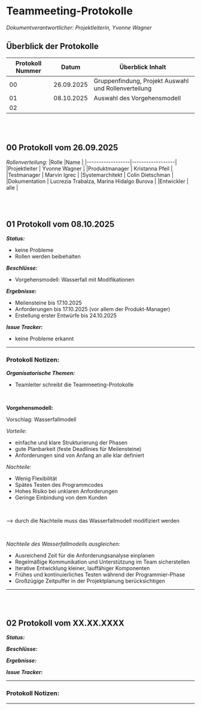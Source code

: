 # Teammeeting-Protokolle

*Dokumentverantwortlicher: Projektleiterin, Yvonne Wagner*


## Überblick der Protokolle

| Protokoll Nummer   | Datum      | Überblick Inhalt   |
|--------------------|------------|--------------------|
| 00                 | 26.09.2025 | Gruppenfindung, Projekt Auswahl und Rollenverteilung|
| 01                 | 08.10.2025 | Auswahl des Vorgehensmodell |
| 02                 |            |                    |

<br><br>

## 00 Protokoll vom 26.09.2025
*Rollenverteilung:*
|Rolle             |Name              |
|------------------|------------------|
|Projektleiter     | Yvonne Wagner     |
|Produktmanager    | Kristanna Pfeil   |
|Testmanager       | Marvin Igrec      |
|Systemarchitekt   | Colin Dietschman  |
|Dokumentation     | Lucrezia Trabalza, Marina Hidalgo Burova |
|Entwickler        | alle              |

<br><br>

## 01 Protokoll vom 08.10.2025
***Status:***
* keine Probleme
* Rollen werden beibehalten

***Beschlüsse:***
* Vorgehensmodell: Wasserfall mit Modifikationen

***Ergebnisse:***
* Meilensteine bis 17.10.2025
* Anforderungen bis 17.10.2025 (vor allem der Produkt-Manager)
* Erstellung erster Entwürfe bis 24.10.2025

***Issue Tracker:***
* keine Probleme erkannt

----------------------------------------------
### Protokoll Notizen:
***Organisatorische Themen:***
* Teamleiter schreibt die Teammeeting-Protokolle
<br>

**Vorgehensmodell:**

Vorschlag: Wasserfallmodell

*Vorteile:*
* einfache und klare Strukturierung der Phasen
* gute Planbarkeit (feste Deadlinies für Meilensteine)
* Anforderungen sind von Anfang an alle klar definiert

*Nachteile:*
* Wenig Flexibilität
* Spätes Testen des Programmcodes
* Hohes Risiko bei unklaren Anforderungen
* Geringe Einbindung von dem Kunden

<br>

--> durch die Nachteile muss das Wasserfallmodell modifiziert werden

<br>

*Nachteile des Wasserfallmodells ausgleichen:*
*	Ausreichend Zeit für die Anforderungsanalyse einplanen
*	Regelmäßige Kommunikation und Unterstützung im Team sicherstellen
*	Iterative Entwicklung kleiner, lauffähiger Komponenten
*	Frühes und kontinuierliches Testen während der Programmier-Phase
*	Großzügige Zeitpuffer in der Projektplanung berücksichtigen
----------------------------------------------

<br><br>

## 02 Protokoll vom XX.XX.XXXX
***Status:***


***Beschlüsse:***


***Ergebnisse:***


***Issue Tracker:***


----------------------------------------------
### Protokoll Notizen:


----------------------------------------------

